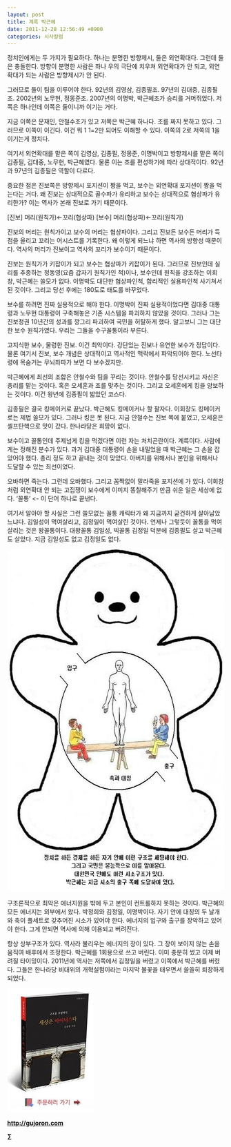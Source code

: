 ```yaml
---
layout: post
title: 계륵 박근혜
date: 2011-12-28 12:56:49 +0900
categories: 시사칼럼
---
```

정치인에게는 두 가지가 필요하다. 하나는 분명한 방향제시, 둘은 외연확대다. 그런데 둘은 충돌한다. 방향이 분명한 사람은 좌나 우의 극단에 치우쳐 외연확대가 안 되고, 외연확대가 되는 사람은 방향제시가 안 된다. 

그러므로 둘이 팀을 이루어야 한다. 92년의 김영삼, 김종필조. 97년의 김대중, 김종필조. 2002년의 노무현, 정몽준조. 2007년의 이명박, 박근혜조가 승리를 거머쥐었다. 저쪽은 하나인데 이쪽은 둘이니까 이기는 거다. 

지금 이쪽은 문재인, 안철수조가 있고 저쪽은 박근혜 하나다. 조를 짜지 못하고 있다. 그러므로 이쪽이 이긴다. 이건 뭐 1 1=2만 되어도 이해할 수 있다. 이쪽의 2로 저쪽의 1을 이기는게 정치다. 

여기서 외연확대를 맡은 쪽이 김영삼, 김종필, 정몽준, 이명박이고 방향제시를 맡은 쪽이 김종필, 김대중, 노무현, 박근혜였다. 물론 이는 조를 편성하기에 따라 상대적이다. 92년과 97년의 김종필은 역할이 다르다. 

중요한 점은 진보쪽은 방향제시 포지션이 짱을 먹고, 보수는 외연확대 포지션이 짱을 먹는다는 거다. 왜 진보는 상대적으로 골수파가 유리하고 보수는 상대적으로 협상파가 유리한가? 이는 역사가 본래 진보로 가기 때문이다. 

[진보] 머리(원칙가)←꼬리(협상파) [보수] 머리(협상파)←꼬리(원칙가) 

진보의 머리는 원칙가이고 보수의 머리는 협상파이다. 그리고 진보든 보수든 머리가 득점을 올리고 꼬리는 어시스트를 기록한다. 왜 이렇게 되느냐 하면 역사의 방향성 때문이다. 역사의 머리가 진보이고 역사의 꼬리가 보수이기 때문이다. 

진보는 원칙가가 키잡이가 되고 보수는 협상파가 키잡이가 된다. 그러므로 진보인데 실리를 추종하는 정동영(요즘 갑자기 원칙가인 척)이나, 보수인데 원칙을 강조하는 이회창, 박근혜는 쓸모가 없다. 이명박도 대단한 협상파인척, 합리적인 실용파인척 사기쳐서 된 것이다. 그리고 당선 후에는 180도로 태도를 바꾸었다. 

보수를 하려면 진짜 실용적으로 해야 한다. 이명박이 진짜 실용적이었다면 김대중 대통령과 노무현 대통령이 구축해놓은 기존 시스템을 파괴하지 않았을 것이다. 그러나 그는 진보정권 10년간의 성과를 깡그리 파괴하여 국민을 허탈하게 했다. 알고보니 그는 대단한 보수 원칙가였다. 우리는 그들을 수구꼴통이라 부른다. 

고지식한 보수, 물렁한 진보. 이건 최악이다. 강단있는 진보나 유연한 보수가 정답이다. 물론 여기서 진보, 보수 개념은 상대적이고 역사적인 맥락에서 파악되어야 한다. 노선타령에 목숨거는 무뇌좌파가 보면 다 보수겠지만. 

박근혜에게 최선의 조합은 안철수와 팀을 꾸리는 것이다. 안철수를 당선시키고 자신은 총리를 맡는 것이다. 혹은 오세훈과 조를 맞추는 것이다. 그리고 오세훈에게 킹을 양보하는 것이다. 이건 왕년에 김종필이 밟았던 코스다. 

김종필은 결국 킹메이커로 끝났다. 박근혜도 킹메이커나 할 팔자다. 이회창도 킹메이커로는 제법 쓸모가 있다. 그러나 킹은 못 된다. 지금 안철수는 진보 쪽에 붙었고, 오세훈은 셀프탄핵으로 맛이 갔다. 한나라당은 희망이 없다. 

보수이고 꼴통인데 주제넘게 킹을 먹겠다면 이런 자는 처치곤란이다. 계륵이다. 사람에게는 정해진 분수가 있다. 과거 김대중 대통령이 손을 내밀었을 때 박근혜는 그 손을 잡았어야 했다. 총리 정도 하고 끝내는 것이 맞았다. 아버지를 위해서나 본인을 위해서나 도달할 수 있는 최선이었다. 

오바하면 죽는다. 그런데 오바했다. 그리고 꼼짝없이 말라죽을 포지션에 가 있다. 이회창처럼 외연확대 안 되는 고집쟁이 보수에게 이미지 똥칠해주기 만큼 쉬운 일은 세상에 없다. ‘꼴통’ <- 이 단어 하나로 끝낸다. 



여기서 알아야 할 사실은 그런 쓸모없는 꼴통 캐릭터가 왜 지금까지 굳건하게 살아남았느냐다. 김일성이 먹여살리고, 김정일이 먹여살린 것이다. 언제나 그렇듯이 꼴통을 먹여살리는 것은 왕꼴통이다. 대왕꼴통 김일성, 빅꼴통 김정일 덕분에 김종필도 살고 박근혜도 살았다. 지금 김일성도 없고 김정일도 없다. 



 <img alt="gin0.JPG" src="files/attach/images/199/210/223/gin0.JPG" width="602" height="793" />

구조론적으로 최악은 에너지원을 밖에 두고 본인이 컨트롤하지 못하는 것이다. 박근혜의 모든 에너지는 외부에서 왔다. 박정희와 김정일, 이명박이다. 자기 안에 대칭의 두 날개와 축이 풀세트로 갖추어진 시소가 있어야 한다. 에너지의 입구와 출구를 장악하고 있어야 한다. 그게 안되면 역사에 의해 이용되고 버려진다. 

항상 상부구조가 있다. 역사라 불리우는 에너지의 장이 있다. 그 장이 보이지 않는 손을 움직여 배후에서 조정한다. 박근혜를 1회용으로 쓰고 버린다. 이미 충분히 썼고 이제 버려질 타이밍이다. 2011년에 역사는 저쪽에서 김정일을 버렸고 이쪽에서 박근혜를 버렸다. 그들은 한나라당 비대위의 개혁실험이라는 마지막 불꽃을 태우면서 쓸쓸히 퇴장하게 되었다. 





<a href="?mid=book_minus&act=dispBoardWrite" target="_self"><img alt="0.JPG" src="files/attach/images/198/668/222/0.JPG" width="200" height="287" /> </a>


  





  







  




**http://gujoron.com**  


**∑**